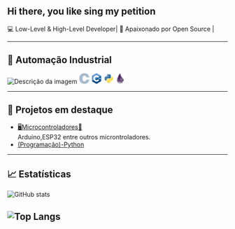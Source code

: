 ## Hi there, you like sing my petition 


💻 Low-Level & High-Level Developer| 🚀 Apaixonado por Open Source | 

---

## 🚀 Automação Industrial

<p align="left">
  <img src="https://user-images.githubusercontent.com/5421823/62779159-4cf76880-baaa-11e9-8318-e20a1aaa913a.png" alt="Descrição da imagem" width="34"/>  
  <img src="https://raw.githubusercontent.com/devicons/devicon/master/icons/c/c-original.svg" alt="C" width="24" height="24"/>
  <img src="https://raw.githubusercontent.com/devicons/devicon/master/icons/cplusplus/cplusplus-original.svg" alt="C++" width="24" height="24"/>
  <img src="https://raw.githubusercontent.com/devicons/devicon/master/icons/python/python-original.svg" alt="Python" width="24" height="24"/>
  <img src="https://raw.githubusercontent.com/devicons/devicon/master/icons/elixir/elixir-original.svg" alt="Elixir" width="24" height="24"/>
</p>


---

## 📌 Projetos em destaque
- [🖥️Microcontroladores🤖](https://github.com/Lunixz02/-Automacao--01-Arduino)  
  Arduino,ESP32 entre outros microntroladores. 
- [(Programação)-Python](https://github.com/Lunixz02/Programacao-Pyhton/tree/main)  
  


---

## 📈 Estatísticas
![GitHub stats](https://github-readme-stats.vercel.app/api?username=seunome&show_icons=true&theme=radical)




![Top Langs](https://github-readme-stats.vercel.app/api/top-langs/?username=SEUNOME&layout=compact&theme=radical)
---

